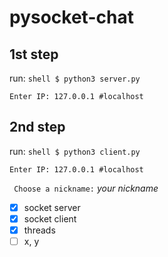 # pysocket-chat

## __1st__ step

run: ```shell $ python3 server.py ```

``` Enter IP: 127.0.0.1 #localhost ```

## __2nd__ step

run: ```shell $ python3 client.py ```

``` Enter IP: 127.0.0.1 #localhost ```

``` Choose a nickname:``` _your nickname_ 

- [x] socket server
- [x] socket client
- [x] threads 
- [ ] x, y 
